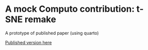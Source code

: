 # A mock Computo contribution: t-SNE remake

A prototype of published paper (using quarto)

[Published version here](https://computo.sfds.asso.fr/published-paper-tsne/)

